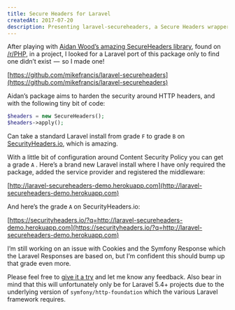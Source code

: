 ```yaml
---
title: Secure Headers for Laravel
createdAt: 2017-07-20
description: Presenting laravel-secureheaders, a Secure Headers wrapper for the Laravel framework
---
```


After playing with [Aidan Wood’s amazing SecureHeaders library](https://github.com/aidantwoods/SecureHeaders), found on [/r/PHP](https://reddit.com/r/PHP), in a project, I looked for a Laravel port of this package only to find one didn’t exist  —  so I made one!

[https://github.com/mikefrancis/laravel-secureheaders](https://github.com/mikefrancis/laravel-secureheaders)

Aidan’s package aims to harden the security around HTTP headers, and with the following tiny bit of code:

```php
$headers = new SecureHeaders();
$headers->apply();
```

Can take a standard Laravel install from grade `F` to grade `B` on [SecurityHeaders.io](https://securityheaders.io), which is amazing.

With a little bit of configuration around Content Security Policy you can get a grade `A` . Here’s a brand new Laravel install where I have only required the package, added the service provider and registered the middleware:

[http://laravel-secureheaders-demo.herokuapp.com](http://laravel-secureheaders-demo.herokuapp.com)

And here’s the grade `A` on SecurityHeaders.io:

[https://securityheaders.io/?q=http://laravel-secureheaders-demo.herokuapp.com](https://securityheaders.io/?q=http://laravel-secureheaders-demo.herokuapp.com)

I’m still working on an issue with Cookies and the Symfony Response which the Laravel Responses are based on, but I’m confident this should bump up that grade even more.

Please feel free to [give it a try](https://github.com/mikefrancis/laravel-secureheaders) and let me know any feedback. Also bear in mind that this will unfortunately only be for Laravel 5.4+ projects due to the underlying version of `symfony/http-foundation` which the various Laravel framework requires.
